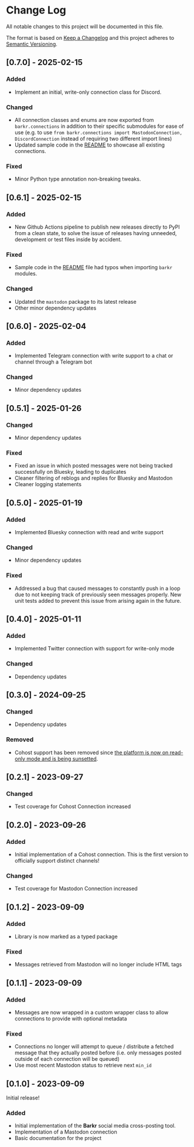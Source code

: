 
# Change Log

All notable changes to this project will be documented in this file.

The format is based on [Keep a Changelog](http://keepachangelog.com/) and this project adheres to [Semantic Versioning](http://semver.org/).

## [0.7.0] - 2025-02-15

### Added

- Implement an initial, write-only connection class for Discord.

### Changed

- All connection classes and enums are now exported from `barkr.connections` in addition to their specific submodules for ease of use (e.g. to use `from barkr.connections import MastodonConnection, DiscordConnection` instead of requiring two different import lines)
- Updated sample code in the [README](./README.md) to showcase all existing connections.

### Fixed

- Minor Python type annotation non-breaking tweaks.

## [0.6.1] - 2025-02-15

### Added

- New Github Actions pipeline to publish new releases directly to PyPI from a clean state, to solve the issue of releases having unneeded, development or test files inside by accident.

### Fixed

- Sample code in the [README](./README.md) file had typos when importing `barkr` modules.

### Changed

- Updated the `mastodon` package to its latest release
- Other minor dependency updates

## [0.6.0] - 2025-02-04

### Added

- Implemented Telegram connection with write support to a chat or channel through a Telegram bot

### Changed

- Minor dependency updates

## [0.5.1] - 2025-01-26

### Changed

- Minor dependency updates

### Fixed

- Fixed an issue in which posted messages were not being tracked successfully on Bluesky, leading to duplicates
- Cleaner filtering of reblogs and replies for Bluesky and Mastodon
- Cleaner logging statements

## [0.5.0] - 2025-01-19

### Added

- Implemented Bluesky connection with read and write support

### Changed

- Minor dependency updates

### Fixed

- Addressed a bug that caused messages to constantly push in a loop due to not keeping track of previously seen messages properly. New unit tests added to prevent this issue from arising again in the future.

## [0.4.0] - 2025-01-11

### Added

- Implemented Twitter connection with support for write-only mode

### Changed

- Dependency updates

## [0.3.0] - 2024-09-25

### Changed

- Dependency updates

### Removed

- Cohost support has been removed since [the platform is now on read-only mode and is being sunsetted](https://cohost.org/staff/post/7611443-cohost-to-shut-down).

## [0.2.1] - 2023-09-27

### Changed

- Test coverage for Cohost Connection increased

## [0.2.0] - 2023-09-26

### Added

- Initial implementation of a Cohost connection. This is the first version to officially support distinct channels!

### Changed

- Test coverage for Mastodon Connection increased

## [0.1.2] - 2023-09-09

### Added

- Library is now marked as a typed package

### Fixed

- Messages retrieved from Mastodon will no longer include HTML tags

## [0.1.1] - 2023-09-09

### Added

- Messages are now wrapped in a custom wrapper class to allow connections to provide with optional metadata

### Fixed

- Connections no longer will attempt to queue / distribute a fetched message that they actually posted before (i.e. only messages posted outside of each connection will be queued)
- Use most recent Mastodon status to retrieve next `min_id`

## [0.1.0] - 2023-09-09

Initial release!

### Added

- Initial implementation of the **Barkr** social media cross-posting tool.
- Implementation of a Mastodon connection
- Basic documentation for the project
